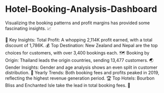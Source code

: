# Hotel-Booking-Analysis-Dashboard

Visualizing the booking patterns and profit margins has provided some fascinating insights. 📈

🔑 Key Insights:
Total Profit: A whopping 2,114K profit earned, with a total discount of 1,786K. 💰
Top Destination: New Zealand and Nepal are the top choices for customers, with over 3,400 bookings each. 🗺️
Booking by Origin: Thailand leads the origin countries, sending 13,477 customers. 🌏
Gender Insights: Gender and age analysis shows an even split in customer distribution. 👥
Yearly Trends: Both booking fees and profits peaked in 2019, reflecting the highest revenue generation period. 🏆
Top Hotels: Bourbon Bliss and Enchanted Isle take the lead in total booking fees. 🏨
